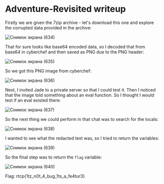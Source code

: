 # Adventure-Revisited writeup

Firstly we are given the 7zip archive - let's download this one and explore the corrupted data provided in the archive:

![Снимок экрана (634)](https://user-images.githubusercontent.com/57829161/80571430-48daf480-8a05-11ea-8d99-320f75de441e.jpg)

That for sure looks like base64 encoded data, so I decoded that from base64 in cyberchef and then saved as PNG due to the PNG header:

![Снимок экрана (635)](https://user-images.githubusercontent.com/57829161/80571437-4d9fa880-8a05-11ea-8e0b-f28db8124854.jpg)

So we got this PNG image from cyberchef:

![Снимок экрана (636)](https://user-images.githubusercontent.com/57829161/80571445-50020280-8a05-11ea-9ec4-8767ee179747.jpg)

Next, I invited Jade to a private server so that I could test it. Then I noticed that the image told something about an eval function. 
So I thought I would test if an eval existed there:

![Снимок экрана (637)](https://user-images.githubusercontent.com/57829161/80571452-52645c80-8a05-11ea-8bc9-e2c9df4dcda5.jpg)

So the next thing we could perform in that chat was to search for the locals:

![Снимок экрана (638)](https://user-images.githubusercontent.com/57829161/80571471-598b6a80-8a05-11ea-8e4b-8a9eedb96016.jpg)

I wanted to see what the redacted text was, so I tried to return the variables:

![Снимок экрана (639)](https://user-images.githubusercontent.com/57829161/80571476-5c865b00-8a05-11ea-80e9-79df2915357e.jpg)

So the final step was to return the `flag` variable:

![Снимок экрана (640)](https://user-images.githubusercontent.com/57829161/80571484-5f814b80-8a05-11ea-82f9-5bcc74a86350.jpg)

Flag: rtcp{1tz_n0t_4_bug_1ts_a_fe4tur3}
